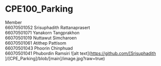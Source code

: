 # CPE100_Parking <br>
Member<br>
66070501052 Srisuphadith Rattanaprasert<br>
66070501071 Yanakorn Tangprakhon<br>
66070501019 Nuttawut Simcharoen <br>
66070501061 Atithep Pattisom<br>
66070501043 Phoorin Chinphuad<br>
66070501041 Phubordin Ramsiri
![alt text](https://github.com/[Srisuphadith ]/[CPE_Parking]/blob/[main]/image.jpg?raw=true)

